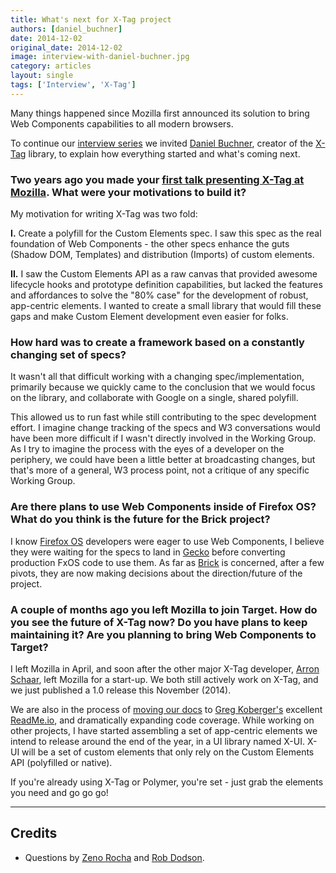 ```yaml
---
title: What's next for X-Tag project
authors: [daniel_buchner]
date: 2014-12-02
original_date: 2014-12-02
image: interview-with-daniel-buchner.jpg
category: articles
layout: single
tags: ['Interview', 'X-Tag']
---
```


Many things happened since Mozilla first announced its solution to bring Web
Components capabilities to all modern browsers.

To continue our [interview series](/tags/interview) we invited
[Daniel Buchner](http://www.backalleycoder.com/), creator of the [X-Tag](http://x-tags.org/)
library, to explain how everything started and what's coming next.

<!-- Excerpt -->

### Two years ago you made your [first talk presenting X-Tag at Mozilla](https://air.allizom.org/x-tags/). What were your motivations to build it?

My motivation for writing X-Tag was two fold:

**I.** Create a polyfill for the Custom Elements spec. I saw this spec as the real
foundation of Web Components - the other specs enhance the guts (Shadow DOM,
Templates) and distribution (Imports) of custom elements.

**II.** I saw the Custom Elements API as a raw canvas that provided awesome lifecycle
hooks and prototype definition capabilities, but lacked the features and
affordances to solve the "80% case" for the development of robust, app-centric
elements. I wanted to create a small library that would fill these gaps and make
Custom Element development even easier for folks.

### How hard was to create a framework based on a constantly changing set of specs?

It wasn't all that difficult working with a changing spec/implementation,
primarily because we quickly came to the conclusion that we would focus on the
library, and collaborate with Google on a single, shared polyfill.

This allowed us to run fast while still contributing to the spec development
effort. I imagine change tracking of the specs and W3 conversations would have
been more difficult if I wasn't directly involved in the Working Group. As I try
to imagine the process with the eyes of a developer on the periphery, we could
have been a little better at broadcasting changes, but that's more of a general,
W3 process point, not a critique of any specific Working Group.

### Are there plans to use Web Components inside of Firefox OS? What do you think is the future for the Brick project?

I know [Firefox OS](https://www.mozilla.org/en-US/firefox/os/) developers were
eager to use Web Components, I believe they were waiting for the specs to land
in [Gecko](https://developer.mozilla.org/en-US/docs/Mozilla/Gecko) before
converting production FxOS code to use them. As far as [Brick](http://brick.mozilla.io/)
is concerned, after a few pivots, they are now making decisions about the
direction/future of the project.

### A couple of months ago you left Mozilla to join Target. How do you see the future of X-Tag now? Do you have plans to keep maintaining it? Are you planning to bring Web Components to Target?

I left Mozilla in April, and soon after the other major X-Tag developer,
[Arron Schaar](https://twitter.com/arronschaar), left Mozilla for a start-up.
We both still actively work on X-Tag, and we just published a 1.0 release
this November (2014).

We are also in the process of [moving our docs](http://x-tag.readme.io/v1.0/docs)
to [Greg Koberger's](https://twitter.com/gkoberger) excellent
[ReadMe.io](https://readme.io/), and dramatically expanding code coverage.
While working on other projects, I have started assembling a set of app-centric
elements we intend to release around the end of the year, in a UI library named
X-UI. X-UI will be a set of custom elements that only rely on the Custom
Elements API (polyfilled or native).

If you're already using X-Tag or Polymer, you're set - just grab the elements
you need and go go go!

---

## Credits

* Questions by [Zeno Rocha](https://twitter.com/zenorocha) and [Rob Dodson](https://twitter.com/rob_dodson).
